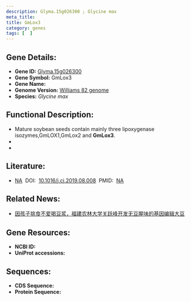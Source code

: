 ```yaml
---
description: Glyma.15g026300 ; Glycine max
meta_title:
title: GmLox3
category: genes
tags: [  ]
---
```


## Gene Details:
- **Gene ID:**	[Glyma.15g026300](https://www.maizegdb.org/gene_center/gene/Glyma.15g026300)
- **Gene Symbol:** GmLox3
- **Gene Name:** 
- **Genome Version:** [Williams 82 genome]()
- **Species:** *Glycine max*

## Functional Description:
   - Mature soybean seeds contain mainly three lipoxygenase isozymes,GmLOX1,GmLox2 and **GmLox3**.
   - 
   - 

## Literature:
   - [NA]( https://www.sciencedirect.com/science/article/pii/S2214514119301539#s0045)&nbsp;&nbsp;DOI:&nbsp;&nbsp;[10.1016/j.cj.2019.08.008](https://www.sciencedirect.com/science/article/pii/S2214514119301539#s0045)&nbsp;&nbsp;PMID:&nbsp;&nbsp;[NA](https://pubmed.ncbi.nlm.nih.gov/NA/)

## Related News:
   - [因孩子挑食不爱喝豆浆，福建农林大学关跃峰开发无豆腥味的基因编辑大豆](https://mp.weixin.qq.com/s?__biz=MzIyOTY2NDYyNQ==&mid=2247493696&idx=1&sn=1524085fdf8811a9c2c7fc87f26d3508&chksm=e8bd9a5edfca13480ac5d4cf97b8588f04c8f2b9d4bfed02535b089cc4924672f233110c5d04&scene=27#wechat_redirect)

## Gene Resources:
- **NCBI ID:** [](https://www.ncbi.nlm.nih.gov/gene/?term=)
- **UniProt accessions:** [](https://www.uniprot.org/uniprotkb//entry)

## Sequences:
- **CDS Sequence:**
- **Protein Sequence:**
